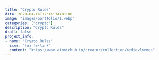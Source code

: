 ```yaml
---
title: "Crypto Rules"
date: 2020-04-14T12:14:34+06:00
image: "images/portfolio/1.webp"
categories: ["crypto"]
description: "Crypto Rules"
draft: false
project_info:
- name: "Crypto Rules"
  icon: "fas fa-link"
  content: "https://wax.atomichub.io/creator/collection/medievlmemes"
---
```

